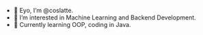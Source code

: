 - 👋 Eyo, I’m @coslatte.
- 👀 I’m interested in Machine Learning and Backend Development.
- 🌱 Currently learning OOP, coding in Java.

<!---
coslatte/coslatte is a ✨ special ✨ repository because its `README.md` (this file) appears on your GitHub profile.
You can click the Preview link to take a look at your changes.
--->
